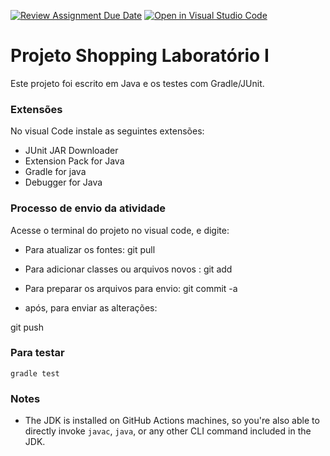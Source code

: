 [![Review Assignment Due Date](https://classroom.github.com/assets/deadline-readme-button-24ddc0f5d75046c5622901739e7c5dd533143b0c8e959d652212380cedb1ea36.svg)](https://classroom.github.com/a/NSMUDjzO)
[![Open in Visual Studio Code](https://classroom.github.com/assets/open-in-vscode-718a45dd9cf7e7f842a935f5ebbe5719a5e09af4491e668f4dbf3b35d5cca122.svg)](https://classroom.github.com/online_ide?assignment_repo_id=11132944&assignment_repo_type=AssignmentRepo)
# Projeto Shopping Laboratório I
Este projeto foi escrito em Java e os testes com Gradle/JUnit.

### Extensões
No visual Code instale as seguintes extensões:
- JUnit JAR Downloader
- Extension Pack for Java
- Gradle for java
- Debugger for Java


### Processo de envio da atividade
Acesse o terminal do projeto no visual code, e digite: 
- Para atualizar os fontes:
git pull

- Para adicionar classes ou arquivos novos : 
git add 

- Para preparar os arquivos para envio:
git commit -a

- após, para enviar as alterações:

git push


### Para testar 
`gradle test`

### Notes
- The JDK is installed on GitHub Actions machines, so you're also able to directly invoke `javac`, `java`, or any other CLI command included in the JDK. 
